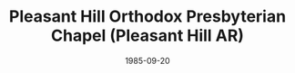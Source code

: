 ---
date: &id001 1985-09-20
end_date: null
location:
  address: null
  city: Pleasant Hill
  state: AR
minister:
- end: 1986-01-01
  name: Vincent Ortiz
  start: 1985-01-01
  type: Evangelist
ministers:
- Vincent Ortiz
name: Pleasant Hill Orthodox Presbyterian Chapel
names:
- end: 1987-02-21
  name: Pleasant Hill Orthodox Presbyterian Chapel
  start: 1985-09-20
origination_date: *id001
raw_data: "AR\nPleasant Hill\nPleasant Hill Orthodox Presbyterian Chapel  (September\
  \ 20, 1985\u2013February 21, 1987)\nEvangelist: Vincent Ortiz, 1985\u201386"
received_from: null
states:
- AR
status:
  active: false
  end_date: 1987-02-21
  reason: null
  received_from: null
  withdrawal_to: null
title: Pleasant Hill Orthodox Presbyterian Chapel (Pleasant Hill AR)

---